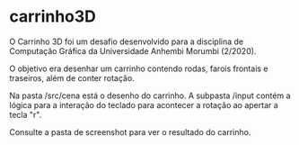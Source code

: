 # carrinho3D
 
O Carrinho 3D foi um desafio desenvolvido para a disciplina de Computação Gráfica da Universidade Anhembi Morumbi (2/2020). 

O objetivo era desenhar um carrinho contendo rodas, farois frontais e traseiros, além de conter rotação.

Na pasta /src/cena está o desenho do carrinho. A subpasta /input contém a lógica para a interação do teclado para acontecer a rotação ao apertar a tecla "r". 

Consulte a pasta de screenshot para ver o resultado do carrinho.

